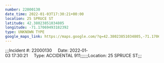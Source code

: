 ```yaml
---
number: 22000130
date_time: 2022-01-03T17:30:21+00:00
location: 25 SPRUCE ST
latitude: 42.38023851034805
longitude: -71.17069493182392
type: UNKNOWN TYPE
google_maps_link: https://maps.google.com/?q=42.38023851034805,-71.17069493182392
---
```


;;;Incident #: 22000130     Date: 2022‐01‐03 17:30:21     Type: ACCIDENTAL 911;;;;;;Location: 25 SPRUCE ST;;;
